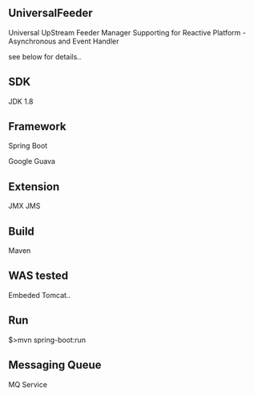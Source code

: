 ## UniversalFeeder
Universal UpStream Feeder Manager
Supporting for Reactive Platform - Asynchronous and Event Handler

see below for details..

## SDK
JDK 1.8

## Framework
Spring Boot

Google Guava

## Extension
JMX
JMS

## Build
Maven

## WAS tested
Embeded Tomcat..

## Run
$>mvn spring-boot:run

## Messaging Queue
MQ Service

